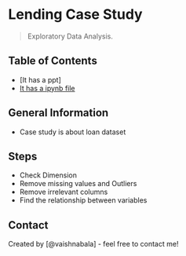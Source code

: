 # Lending Case Study
> Exploratory Data Analysis.


## Table of Contents
* [It has a ppt]
* [It has a ipynb file](#technologies-used)


## General Information
- Case study is about loan dataset

<!-- You don't have to answer all the questions - just the ones relevant to your project. -->

## Steps
- Check Dimension
- Remove missing values and Outliers
- Remove irrelevant columns
- Find the relationship between variables


## Contact
Created by [@vaishnabala] - feel free to contact me!


<!-- Optional -->
<!-- ## License -->
<!-- This project is open source and available under the [... License](). -->

<!-- You don't have to include all sections - just the one's relevant to your project -->
